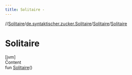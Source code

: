 ```yaml
---
title: Solitaire -
---
```

//[Solitaire](../../index.md)/[de.syntaktischer.zucker.Solitaire](../index.md)/[Solitaire](index.md)/[Solitaire](-solitaire.md)



# Solitaire  
[jvm]  
Content  
fun [Solitaire](-solitaire.md)()  



